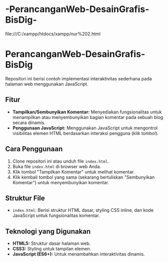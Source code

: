 # -PerancanganWeb-DesainGrafis-BisDig-

file:///C:/xampp/htdocs/xampp/nur%202.html

# PerancanganWeb-DesainGrafis-BisDig

Repositori ini berisi contoh implementasi interaktivitas sederhana pada halaman web menggunakan JavaScript.

## Fitur

* **Tampilkan/Sembunyikan Komentar:** Menyediakan fungsionalitas untuk menampilkan atau menyembunyikan bagian komentar pada sebuah blog secara dinamis.
* **Penggunaan JavaScript:** Menggunakan JavaScript untuk mengontrol visibilitas elemen HTML berdasarkan interaksi pengguna (klik tombol).

## Cara Penggunaan

1.  Clone repositori ini atau unduh file `index.html`.
2.  Buka file `index.html` di browser web Anda.
3.  Klik tombol "Tampilkan Komentar" untuk melihat komentar.
4.  Klik kembali tombol yang sama (sekarang bertuliskan "Sembunyikan Komentar") untuk menyembunyikan komentar.

## Struktur File

* `index.html`: Berisi struktur HTML dasar, styling CSS inline, dan kode JavaScript untuk fungsionalitas komentar.

## Teknologi yang Digunakan

* **HTML5:** Struktur dasar halaman web.
* **CSS3:** Styling untuk tampilan elemen.
* **JavaScript (ES6+):** Untuk menambahkan interaktivitas dinamis.
